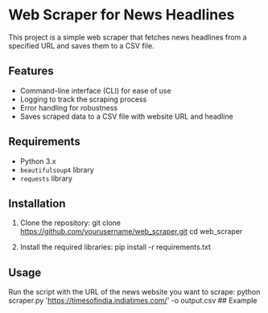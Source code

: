 
# Web Scraper for News Headlines
This project is a simple web scraper that fetches news headlines from a specified URL and saves them to a CSV file.

## Features
- Command-line interface (CLI) for ease of use
- Logging to track the scraping process
- Error handling for robustness
- Saves scraped data to a CSV file with website URL and headline

## Requirements
- Python 3.x
- `beautifulsoup4` library
- `requests` library

## Installation
1. Clone the repository:
    git clone https://github.com/yourusername/web_scraper.git
    cd web_scraper


2. Install the required libraries:
    pip install -r requirements.txt

## Usage
Run the script with the URL of the news website you want to scrape:
python scraper.py 'https://timesofindia.indiatimes.com/' -o output.csv ## Example

